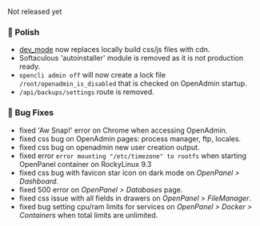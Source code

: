 Not released yet

### 💅 Polish
- [dev_mode](https://dev.openpanel.com/cli/config.html#dev-mode) now replaces locally build css/js files with cdn.
- Softaculous 'autoinstaller' module is removed as it is not production ready.
- `opencli admin off` will now create a lock file `/root/openadmin_is_disabled` that is checked on OpenAdmin startup.
- `/api/backups/settings` route is removed.

### 🐛 Bug Fixes
- fixed 'Aw Snap!' error on Chrome when accessing OpenAdmin.
- fixed css bug on OpenAdmin pages: process manager, ftp, locales.
- fixed css bug on openadmin new user creation output.
- fixed error `error mounting "/etc/timezone" to rootfs` when starting OpenPanel container on RockyLinux 9.3
- fixed css bug with favicon star icon on dark mode on *OpenPanel > Dashboard*.
- fixed 500 error on *OpenPanel > Databases* page.
- fixed css issue with all fields in drawers on *OpenPanel > FileManager*.
- fixed bug setting cpu/ram limits for services on *OpenPanel > Docker > Containers* when total limits are unlimited.
